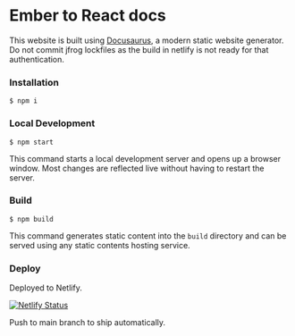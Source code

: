 # Ember to React docs

This website is built using [Docusaurus](https://docusaurus.io/), a modern static website generator. Do not commit jfrog lockfiles as the build in netlify is not ready for that authentication. 

### Installation

```
$ npm i
```

### Local Development

```
$ npm start
```

This command starts a local development server and opens up a browser window. Most changes are reflected live without having to restart the server.

### Build

```
$ npm build
```

This command generates static content into the `build` directory and can be served using any static contents hosting service.

### Deploy 

Deployed to Netlify.

[![Netlify Status](https://api.netlify.com/api/v1/badges/858c0152-6b5b-414c-a832-cd10b1245362/deploy-status)](https://app.netlify.com/sites/ember-to-react/deploys)

Push to main branch to ship automatically.
